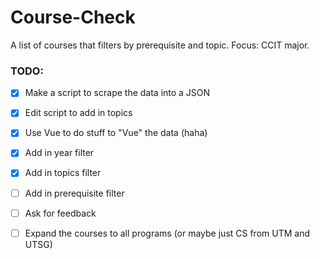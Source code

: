 # Course-Check
A list of courses that filters by prerequisite and topic. Focus: CCIT major.

### TODO:

- [x] Make a script to scrape the data into a JSON

- [x] Edit script to add in topics

- [x] Use Vue to do stuff to "Vue" the data (haha)

- [x] Add in year filter

- [x] Add in topics filter

- [ ] Add in prerequisite filter

- [ ] Ask for feedback

- [ ] Expand the courses to all programs (or maybe just CS from UTM and UTSG)
